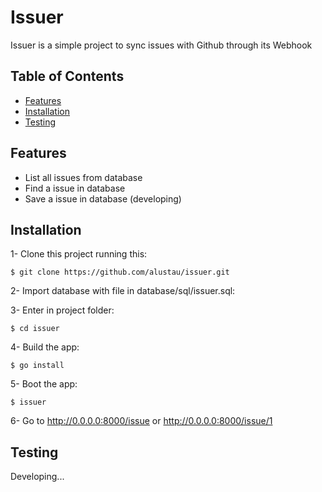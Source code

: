 Issuer 
=============

Issuer is a simple project to sync issues with Github through its Webhook 

## Table of Contents
- [Features](#features)
- [Installation](#installation)
- [Testing](#testing)

## Features

* List all issues from database
* Find a issue in database
* Save a issue in database (developing)

## Installation

1- Clone this project running this:
```shell
$ git clone https://github.com/alustau/issuer.git 
```
2- Import database with file in database/sql/issuer.sql:

3- Enter in project folder:
```shell
$ cd issuer
```
4- Build the app:
```shell
$ go install
```
5- Boot the app:
```shell
$ issuer
```
6- Go to http://0.0.0.0:8000/issue or http://0.0.0.0:8000/issue/1 

## Testing

Developing...
